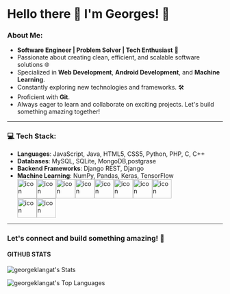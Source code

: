 # Hello there 👋 I'm Georges! 💫

### About Me:
- **Software Engineer | Problem Solver | Tech Enthusiast** 🚀  
- Passionate about creating clean, efficient, and scalable software solutions 🌐  
- Specialized in **Web Development**, **Android Development**, and **Machine Learning**.  
- Constantly exploring new technologies and frameworks. 🛠️  
- Proficient with **Git**.  
- Always eager to learn and collaborate on exciting projects. Let's build something amazing together!  

---

### 💻 Tech Stack:
- **Languages**: JavaScript, Java, HTML5, CSS5, Python, PHP, C, C++  
- **Databases**: MySQL, SQLite, MongoDB,postgrase  
- **Backend Frameworks**: Django REST, Django  
- **Machine Learning**: NumPy, Pandas, Keras, TensorFlow
  <div style="display: flex; align-items: flex-start;"><img src="https://techstack-generator.vercel.app/django-icon.svg" alt="icon" width="45" height="45" /><img src="https://techstack-generator.vercel.app/restapi-icon.svg" alt="icon" width="45" height="45" /><img src="https://techstack-generator.vercel.app/csharp-icon.svg" alt="icon" width="45" height="45" /><img src="https://techstack-generator.vercel.app/js-icon.svg" alt="icon" width="45" height="45" /><img src="https://techstack-generator.vercel.app/cpp-icon.svg" alt="icon" width="45" height="45" /><img src="https://techstack-generator.vercel.app/nginx-icon.svg" alt="icon" width="45" height="45" /><img src="https://techstack-generator.vercel.app/github-icon.svg" alt="icon" width="45" height="45" /><img src="https://techstack-generator.vercel.app/mysql-icon.svg" alt="icon" width="45" height="45" /></div><div style="display: flex; align-items: flex-start;"><img src="https://techstack-generator.vercel.app/python-icon.svg" alt="icon" width="45" height="45" /><img src="https://techstack-generator.vercel.app/java-icon.svg" alt="icon" width="45" height="45" /></div>
---

### Let's connect and build something amazing! 🚀


#### GITHUB STATS

![georgeklangat's Stats](https://github-readme-stats.vercel.app/api?username=georgeklangat&theme=vue&show_icons=true&hide_border=true&count_private=true)




![georgeklangat's Top Languages](https://github-readme-stats.vercel.app/api/top-langs/?username=georgeklangat&theme=vue&show_icons=true&hide_border=true&layout=compact)
